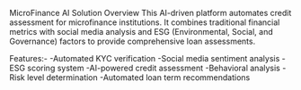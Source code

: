 MicroFinance AI Solution
Overview
This AI-driven platform automates credit assessment for microfinance institutions. It combines traditional financial metrics with social media analysis and ESG (Environmental, Social, and Governance) factors to provide comprehensive loan assessments.

Features:-
-Automated KYC verification
-Social media sentiment analysis
-ESG scoring system
-AI-powered credit assessment
-Behavioral analysis
-Risk level determination
-Automated loan term recommendations

